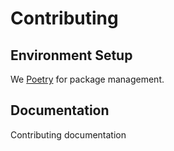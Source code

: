 # Contributing

## Environment Setup

We [Poetry][poetry-link] for package management.


## Documentation

Contributing documentation


[poetry-link]: https://python-poetry.org/